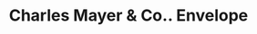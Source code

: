 ---
doi: 10.7916/D8KH2098
date_other: '1800'
date_other_textual: 1800-1899
form: printed ephemera
genre:
- Envelopes
name:
- Charles Mayer & Co.
object_in_context_url: https://biggert.cul.columbia.edu/items/view/ave_biggert_00287
subject_hierarchical_geographic:
- Indianapolis, Indiana, United States
subject_name:
- Charles Mayer & Co.
title: Charles Mayer & Co.. Envelope
sort_title: Charles Mayer & Co.. Envelope
call_number: ave_biggert_00287
coordinates:
- 39.791,-86.148
pid: ave_biggert_00287
identifiers: ave_biggert_00287
thumbnail: https://derivativo-1.library.columbia.edu/iiif/2/ldpd:344216/full/!256,256/0/native.jpg
permalink: /biggert/ave_biggert_00287/
layout: iiif-image-page
---